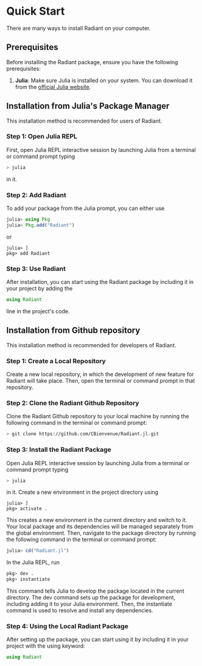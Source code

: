 # Quick Start

There are many ways to install Radiant on your computer.

## Prerequisites

Before installing the Radiant package, ensure you have the following prerequisites:

1. **Julia**: Make sure Julia is installed on your system. You can download it from the [official Julia website](https://julialang.org/downloads/).

## Installation from Julia's Package Manager

This installation method is recommended for users of Radiant.

### Step 1: Open Julia REPL

First, open Julia REPL interactive session by launching Julia from a terminal or command prompt typing
```sh
> julia
```
in it.

### Step 2: Add Radiant

To add your package from the Julia prompt, you can either use
```julia
julia> using Pkg
julia> Pkg.add("Radiant")
```
or
```
julia> ]
pkg> add Radiant
```

### Step 3: Use Radiant

After installation, you can start using the Radiant package by including it in your project by adding the
```julia
using Radiant
```
line in the project's code.

## Installation from Github repository

This installation method is recommended for developers of Radiant.

### Step 1: Create a Local Repository

Create a new local repository, in which the development of new feature for Radiant will take place. Then, open the terminal or command prompt in that repository.

### Step 2: Clone the Radiant Github Repository

Clone the Radiant Github repository to your local machine by running the following command in the terminal or command prompt:
```sh
> git clone https://github.com/CBienvenue/Radiant.jl.git
```

### Step 3: Install the Radiant Package

Open Julia REPL interactive session by launching Julia from a terminal or command prompt typing
```sh
> julia
```
in it. Create a new environment in the project directory using
```
julia> ]
pkg> activate .
```
This creates a new environment in the current directory and switch to it. Your local package and its dependencies will be managed separately from the global environment. Then, navigate to the package directory by running the following command in the terminal or command prompt:
```julia
julia> cd("Radiant.jl")
```
In the Julia REPL, run
```julia
pkg> dev .
pkg> instantiate
```
This command tells Julia to develop the package located in the current directory. The dev command sets up the package for development, including adding it to your Julia environment. Then, the instantiate command is used to resolve and install any dependencies.

### Step 4: Using the Local Radiant Package

After setting up the package, you can start using it by including it in your project with the using keyword:
```julia
using Radiant
```
